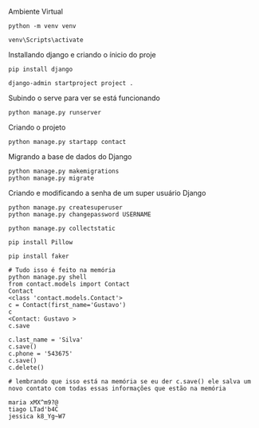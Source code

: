 Ambiente Virtual
```
python -m venv venv

venv\Scripts\activate
```

Installando django e criando o ínicio do proje

```
pip install django

django-admin startproject project .

```

Subindo o serve para ver se está funcionando

```
python manage.py runserver
```

Criando o projeto 

```
python manage.py startapp contact
```

Migrando a base de dados do Django
```
python manage.py makemigrations
python manage.py migrate
```

Criando e modificando a senha de um super usuário Django
```
python manage.py createsuperuser
python manage.py changepassword USERNAME
```


```
python manage.py collectstatic
```
```
pip install Pillow
```

```
pip install faker
```
 

```
# Tudo isso é feito na memória
python manage.py shell
from contact.models import Contact
Contact
<class 'contact.models.Contact'>
c = Contact(first_name='Gustavo') 
c
<Contact: Gustavo >
c.save

c.last_name = 'Silva'
c.save()
c.phone = '543675'
c.save()
c.delete()

# lembrando que isso está na memória se eu der c.save() ele salva um novo contato com todas essas informações que estão na memória
```


```
maria xMX^m9?@
tiago LTad'b4C
jessica k8_Yg~W7
```